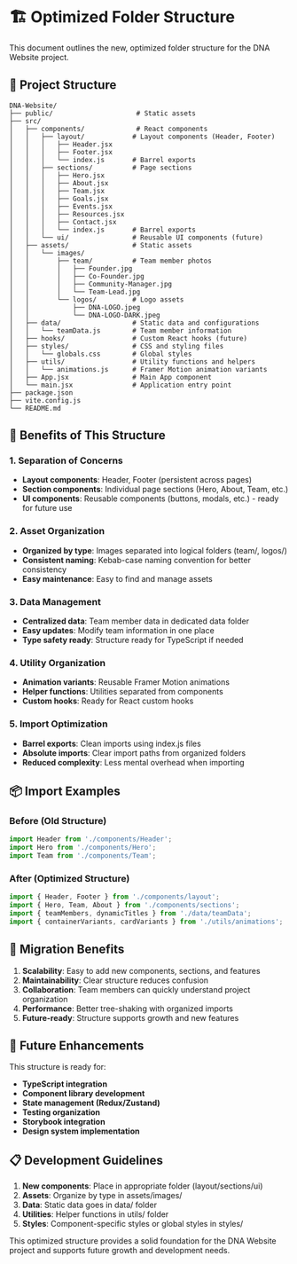 # 🏗️ Optimized Folder Structure

This document outlines the new, optimized folder structure for the DNA Website project.

## 📁 Project Structure

```
DNA-Website/
├── public/                     # Static assets
├── src/
│   ├── components/             # React components
│   │   ├── layout/            # Layout components (Header, Footer)
│   │   │   ├── Header.jsx
│   │   │   ├── Footer.jsx
│   │   │   └── index.js       # Barrel exports
│   │   ├── sections/          # Page sections
│   │   │   ├── Hero.jsx
│   │   │   ├── About.jsx
│   │   │   ├── Team.jsx
│   │   │   ├── Goals.jsx
│   │   │   ├── Events.jsx
│   │   │   ├── Resources.jsx
│   │   │   ├── Contact.jsx
│   │   │   └── index.js       # Barrel exports
│   │   └── ui/                # Reusable UI components (future)
│   ├── assets/                # Static assets
│   │   └── images/
│   │       ├── team/          # Team member photos
│   │       │   ├── Founder.jpg
│   │       │   ├── Co-Founder.jpg
│   │       │   ├── Community-Manager.jpg
│   │       │   └── Team-Lead.jpg
│   │       └── logos/         # Logo assets
│   │           ├── DNA-LOGO.jpeg
│   │           └── DNA-LOGO-DARK.jpeg
│   ├── data/                  # Static data and configurations
│   │   └── teamData.js        # Team member information
│   ├── hooks/                 # Custom React hooks (future)
│   ├── styles/                # CSS and styling files
│   │   └── globals.css        # Global styles
│   ├── utils/                 # Utility functions and helpers
│   │   └── animations.js      # Framer Motion animation variants
│   ├── App.jsx                # Main App component
│   └── main.jsx               # Application entry point
├── package.json
├── vite.config.js
└── README.md
```

## 🎯 Benefits of This Structure

### 1. **Separation of Concerns**
- **Layout components**: Header, Footer (persistent across pages)
- **Section components**: Individual page sections (Hero, About, Team, etc.)
- **UI components**: Reusable components (buttons, modals, etc.) - ready for future use

### 2. **Asset Organization**
- **Organized by type**: Images separated into logical folders (team/, logos/)
- **Consistent naming**: Kebab-case naming convention for better consistency
- **Easy maintenance**: Easy to find and manage assets

### 3. **Data Management**
- **Centralized data**: Team member data in dedicated data folder
- **Easy updates**: Modify team information in one place
- **Type safety ready**: Structure ready for TypeScript if needed

### 4. **Utility Organization**
- **Animation variants**: Reusable Framer Motion animations
- **Helper functions**: Utilities separated from components
- **Custom hooks**: Ready for React custom hooks

### 5. **Import Optimization**
- **Barrel exports**: Clean imports using index.js files
- **Absolute imports**: Clear import paths from organized folders
- **Reduced complexity**: Less mental overhead when importing

## 📦 Import Examples

### Before (Old Structure)
```javascript
import Header from './components/Header';
import Hero from './components/Hero';
import Team from './components/Team';
```

### After (Optimized Structure)
```javascript
import { Header, Footer } from './components/layout';
import { Hero, Team, About } from './components/sections';
import { teamMembers, dynamicTitles } from './data/teamData';
import { containerVariants, cardVariants } from './utils/animations';
```

## 🔄 Migration Benefits

1. **Scalability**: Easy to add new components, sections, and features
2. **Maintainability**: Clear structure reduces confusion
3. **Collaboration**: Team members can quickly understand project organization
4. **Performance**: Better tree-shaking with organized imports
5. **Future-ready**: Structure supports growth and new features

## 🚀 Future Enhancements

This structure is ready for:
- **TypeScript integration**
- **Component library development**
- **State management (Redux/Zustand)**
- **Testing organization**
- **Storybook integration**
- **Design system implementation**

## 📋 Development Guidelines

1. **New components**: Place in appropriate folder (layout/sections/ui)
2. **Assets**: Organize by type in assets/images/
3. **Data**: Static data goes in data/ folder
4. **Utilities**: Helper functions in utils/ folder
5. **Styles**: Component-specific styles or global styles in styles/

This optimized structure provides a solid foundation for the DNA Website project and supports future growth and development needs.
